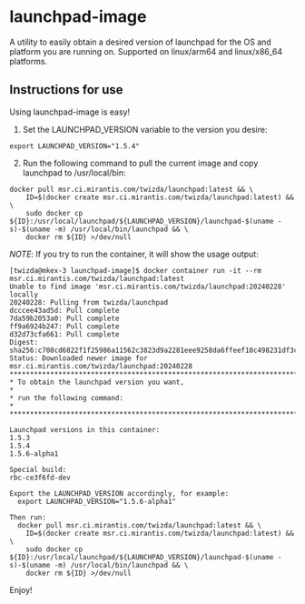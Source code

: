 # launchpad-image
A utility to easily obtain a desired version of launchpad for the OS and platform you are running on.  Supported on linux/arm64 and linux/x86_64 platforms.

## Instructions for use
Using launchpad-image is easy!
1. Set the LAUNCHPAD_VERSION variable to the version you desire:
```
export LAUNCHPAD_VERSION="1.5.4"
```
2. Run the following command to pull the current image and copy launchpad to /usr/local/bin:
```
docker pull msr.ci.mirantis.com/twizda/launchpad:latest && \
    ID=$(docker create msr.ci.mirantis.com/twizda/launchpad:latest) && \
    sudo docker cp ${ID}:/usr/local/launchpad/${LAUNCHPAD_VERSION}/launchpad-$(uname -s)-$(uname -m) /usr/local/bin/launchpad && \
    docker rm ${ID} >/dev/null
```

*NOTE*: If you try to run the container, it will show the usage output:
```
[twizda@mkex-3 launchpad-image]$ docker container run -it --rm msr.ci.mirantis.com/twizda/launchpad:latest
Unable to find image 'msr.ci.mirantis.com/twizda/launchpad:20240228' locally
20240228: Pulling from twizda/launchpad
dcccee43ad5d: Pull complete
7da59b2053a0: Pull complete
ff9a6924b247: Pull complete
d32d73cfa661: Pull complete
Digest: sha256:c708cd6822f1f25986a11562c3823d9a2281eee9258da6ffeef10c498231df3c
Status: Downloaded newer image for msr.ci.mirantis.com/twizda/launchpad:20240228
*******************************************************************************
* To obtain the launchpad version you want,                                   *
* run the following command:                                                  *
*******************************************************************************

Launchpad versions in this container:
1.5.3
1.5.4
1.5.6-alpha1

Special build:
rbc-ce3f6fd-dev

Export the LAUNCHPAD_VERSION accordingly, for example:
  export LAUNCHPAD_VERSION="1.5.6-alpha1"

Then run:
  docker pull msr.ci.mirantis.com/twizda/launchpad:latest && \
    ID=$(docker create msr.ci.mirantis.com/twizda/launchpad:latest) && \
    sudo docker cp ${ID}:/usr/local/launchpad/${LAUNCHPAD_VERSION}/launchpad-$(uname -s)-$(uname -m) /usr/local/bin/launchpad && \
    docker rm ${ID} >/dev/null
```

Enjoy!
